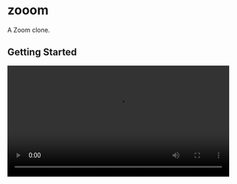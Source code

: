 # zooom

A Zoom clone.

## Getting Started

<video src='https://youtu.be/65TF6UyQ4pE' width=500 ></video>
